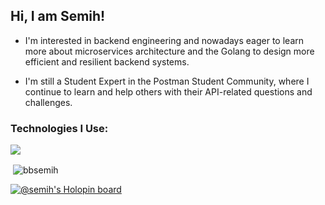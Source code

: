 <h2 align="left">Hi, I am Semih!</h2>

* I'm interested in backend engineering and nowadays eager to learn more about microservices architecture and the Golang to design more efficient and resilient backend systems.

* I'm still a Student Expert in the Postman Student Community, where I continue to learn and help others with their API-related questions and challenges.

<h3 align="left">Technologies I Use:</h3>

[![](https://skillicons.dev/icons?i=javascript,typescript,golang,python,docker,nodejs,mongodb,postgres,aws,react,redis,heroku,graphql,postman&perline=7)](https://skillicons.dev)

<p>&nbsp;<img align="center" src="https://github-readme-stats.vercel.app/api?username=bbsemih&show_icons=true&theme=dark&locale=en" alt="bbsemih" /></p>

[![@semih's Holopin board](https://holopin.me/semih)](https://holopin.io/@semih)
